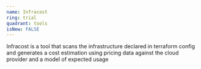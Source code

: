 ```yaml
---
name: Infracost
ring: trial
quadrant: tools
isNew: FALSE
---
```


Infracost is a tool that scans the infrastructure declared in terraform config and generates a cost estimation using pricing data against the cloud provider and a model of expected usage
